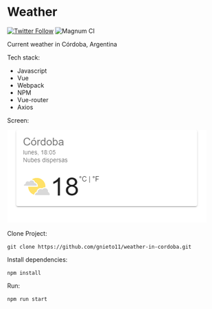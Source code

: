 # Weather
[![Twitter Follow](https://img.shields.io/twitter/follow/maktub82.svg?style=social&label=Follow)](https://twitter.com/gonzalonieto11)
![Magnum CI](https://img.shields.io/magnumci/ci/96ffb83fa700f069024921b0702e76ff.svg)

Current weather in Córdoba, Argentina

Tech stack:

* Javascript
* Vue
* Webpack
* NPM
* Vue-router
* Axios


Screen: 

![Les presento el clima de Córdoba](https://raw.githubusercontent.com/gnieto11/weather-in-cordoba/master/src/assets/demo.png)

Clone Project:
```
git clone https://github.com/gnieto11/weather-in-cordoba.git
```

Install dependencies:
```
npm install
```
Run:

```
npm run start
```
